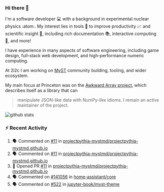 ### Hi there 👋 

I'm a software developer 💻 with a background in experimental nuclear physics :atom:. My interest lies in tools :wrench: to improve productivity :chart_with_upwards_trend: and scientific insight :telescope:, including rich documentation 📚, interactive computing 🧮, and more! 

I have experience in many aspects of software engineering, including game design, full-stack web development, and high-performance numeric computing. 

At 2i2c I am working on [MyST](https://github.com/jupyter-book/mystmd) community building, tooling, and wider ecosystem. 

My main focus at Princeton was on the [Awkward Array project](awkward-array.org/), which describes itself as a library that can 
> manipulate JSON-like data with NumPy-like idioms. I remain an active maintainer of the project. 

![github stats](https://github-readme-stats.vercel.app/api?username=agoose77&show_icons=true&hide_rank=true&hide_title=true&bg_color=30,e76445,904e95&text_color=efe3ec&icon_color=efe3ec)
<!--
**agoose77/agoose77** is a ✨ _special_ ✨ repository because its `README.md` (this file) appears on your GitHub profile.

Here are some ideas to get you started:

- 🔭 I’m currently working on ...
- 🌱 I’m currently learning ...
- 👯 I’m looking to collaborate on ...
- 🤔 I’m looking for help with ...
- 💬 Ask me about ...
- 📫 How to reach me: ...
- 😄 Pronouns: ...
- ⚡ Fun fact: ...
-->

### :zap: Recent Activity

<!--START_SECTION:activity-->
1. 🗣 Commented on [#11](https://github.com/projectpythia-mystmd/projectpythia-mystmd.github.io/pull/11#issuecomment-2758423526) in [projectpythia-mystmd/projectpythia-mystmd.github.io](https://github.com/projectpythia-mystmd/projectpythia-mystmd.github.io)
2. 🗣 Commented on [#11](https://github.com/projectpythia-mystmd/projectpythia-mystmd.github.io/pull/11#issuecomment-2758214392) in [projectpythia-mystmd/projectpythia-mystmd.github.io](https://github.com/projectpythia-mystmd/projectpythia-mystmd.github.io)
3. 💪 Opened PR [#11](https://github.com/projectpythia-mystmd/projectpythia-mystmd.github.io/pull/11) in [projectpythia-mystmd/projectpythia-mystmd.github.io](https://github.com/projectpythia-mystmd/projectpythia-mystmd.github.io)
4. 🗣 Commented on [#141056](https://github.com/home-assistant/core/issues/141056#issuecomment-2757734114) in [home-assistant/core](https://github.com/home-assistant/core)
5. 🗣 Commented on [#522](https://github.com/jupyter-book/myst-theme/pull/522#issuecomment-2757551178) in [jupyter-book/myst-theme](https://github.com/jupyter-book/myst-theme)
<!--END_SECTION:activity-->

